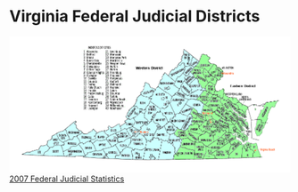 # Virginia Federal Judicial Districts  

![Virginia Federal Judicial Districts Map](51-federal-judicial-districts-in-virginia-map.gif)
[2007 Federal Judicial Statistics](federal-justice-statistics-2007/readme.md)